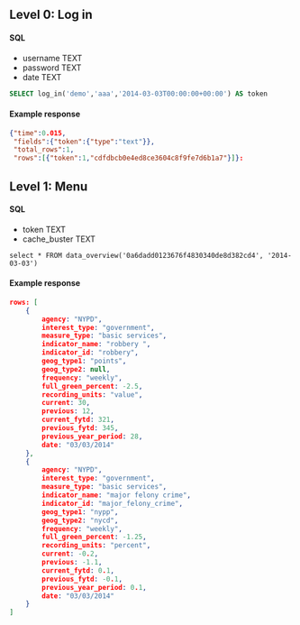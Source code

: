 ## Level 0: Log in 

#### SQL

* username TEXT
* password TEXT
* date TEXT
 

```sql
SELECT log_in('demo','aaa','2014-03-03T00:00:00+00:00') AS token
```

#### Example response

```json
{"time":0.015,
 "fields":{"token":{"type":"text"}},
 "total_rows":1,
 "rows":[{"token":1,"cdfdbcb0e4ed8ce3604c8f9fe7d6b1a7"}]}:
```

## Level 1: Menu

#### SQL

* token TEXT
* cache_buster TEXT

```
select * FROM data_overview('0a6dadd0123676f4830340de8d382cd4', '2014-03-03')
```

#### Example response

```json
rows: [
	{
		agency: "NYPD",
		interest_type: "government",
		measure_type: "basic services",
		indicator_name: "robbery ",
		indicator_id: "robbery",
		geog_type1: "points",
		geog_type2: null,
		frequency: "weekly",
		full_green_percent: -2.5,
		recording_units: "value",
		current: 30,
		previous: 12,
		current_fytd: 321,
		previous_fytd: 345,
		previous_year_period: 28,
		date: "03/03/2014"
	},
	{
		agency: "NYPD",
		interest_type: "government",
		measure_type: "basic services",
		indicator_name: "major felony crime",
		indicator_id: "major_felony_crime",
		geog_type1: "nypp",
		geog_type2: "nycd",
		frequency: "weekly",
		full_green_percent: -1.25,
		recording_units: "percent",
		current: -0.2,
		previous: -1.1,
		current_fytd: 0.1,
		previous_fytd: -0.1,
		previous_year_period: 0.1,
		date: "03/03/2014"
	}
]
```


